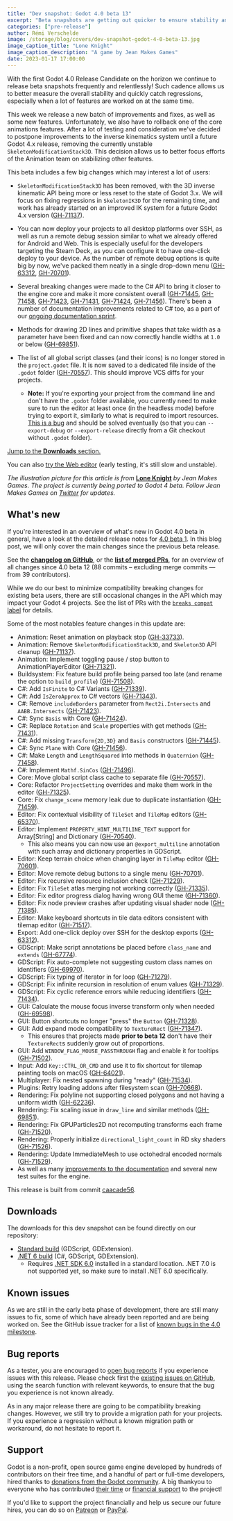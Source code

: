 ```yaml
---
title: "Dev snapshot: Godot 4.0 beta 13"
excerpt: "Beta snapshots are getting out quicker to ensure stability and quickly spot regressions! This week major important changes come to animation, with an unfortunate but necessary feature rollback. We also deliver a new tool for cross-platform development."
categories: ["pre-release"]
author: Rémi Verschelde
image: /storage/blog/covers/dev-snapshot-godot-4-0-beta-13.jpg
image_caption_title: "Lone Knight"
image_caption_description: "A game by Jean Makes Games"
date: 2023-01-17 17:00:00
---
```


With the first Godot 4.0 Release Candidate on the horizon we continue to release beta snapshots frequently and relentlessly! Such cadence allows us to better measure the overall stability and quickly catch regressions, especially when a lot of features are worked on at the same time.

This week we release a new batch of improvements and fixes, as well as some new features. Unfortunately, we also have to rollback one of the core animations features. After a lot of testing and consideration we've decided to postpone improvements to the inverse kinematics system until a future Godot 4.x release, removing the currently unstable `SkeletonModificationStack3D`. This decision allows us to better focus efforts of the Animation team on stabilizing other features.

This beta includes a few big changes which may interest a lot of users:

- `SkeletonModificationStack3D` has been removed, with the 3D inverse kinematic API being more or less reset to the state of Godot 3.x. We will focus on fixing regressions in `SkeletonIK3D` for the remaining time, and work has already started on an improved IK system for a future Godot 4.x version ([GH-71137](https://github.com/godotengine/godot/pull/71137)).

- You can now deploy your projects to all desktop platforms over SSH, as well as run a remote debug session similar to what we already offered for Android and Web. This is especially useful for the developers targeting the Steam Deck, as you can configure it to have one-click deploy to your device. As the number of remote debug options is quite big by now, we've packed them neatly in a single drop-down menu ([GH-63312](https://github.com/godotengine/godot/pull/63312), [GH-70701](https://github.com/godotengine/godot/pull/70701)).

- Several breaking changes were made to the C# API to bring it closer to the engine core and make it more consistent overall ([GH-71445](https://github.com/godotengine/godot/pull/71445), [GH-71458](https://github.com/godotengine/godot/pull/71458), [GH-71423](https://github.com/godotengine/godot/pull/71423), [GH-71431](https://github.com/godotengine/godot/pull/71431), [GH-71424](https://github.com/godotengine/godot/pull/71424), [GH-71456](https://github.com/godotengine/godot/pull/71456)). There's been a number of documentation improvements related to C# too, as a part of our [ongoing documentation sprint](/article/godot-4-0-docs-sprint/).

- Methods for drawing 2D lines and primitive shapes that take width as a parameter have been fixed and can now correctly handle widths at `1.0` or below ([GH-69851](https://github.com/godotengine/godot/pull/69851)).

- The list of all global script classes (and their icons) is no longer stored in the `project.godot` file. It is now saved to a dedicated file inside of the `.godot` folder ([GH-70557](https://github.com/godotengine/godot/pull/70557)). This should improve VCS diffs for your projects.
  - **Note:** If you're exporting your project from the command line and don't have the `.godot` folder available, you currently need to make sure to run the editor at least once (in the headless mode) before trying to export it, similarly to what is required to import resources. [This is a bug](https://github.com/godotengine/godot/issues/69511) and should be solved eventually (so that you can `--export-debug` or `--export-release` directly from a Git checkout without `.godot` folder).

[Jump to the **Downloads** section.](#downloads)

You can also [try the Web editor](https://editor.godotengine.org/releases/4.0.beta13/godot.editor.html) (early testing, it's still slow and unstable).

*The illustration picture for this article is from* [**Lone Knight**](https://store.steampowered.com/app/2211930/Lone_Knight/) *by Jean Makes Games. The project is currently being ported to Godot 4 beta. Follow Jean Makes Games on [Twitter](https://twitter.com/Pixl_Jean) for updates.*

## What's new

If you're interested in an overview of what's new in Godot 4.0 beta in general, have a look at the detailed release notes for [4.0 beta 1](/article/dev-snapshot-godot-4-0-beta-1). In this blog post, we will only cover the main changes since the previous beta release.

See the [**changelog on GitHub**](https://github.com/godotengine/godot/compare/3c9bf4bc210a8e6a208f30ca59de4d4d7e18c04d...caacade569eb7a541aaa7a8cdc3eedffca1422d9), or the [**list of merged PRs**](https://github.com/godotengine/godot/pulls?q=is%3Apr+merged%3A2023-01-13T10%3A00..2023-01-17T13%3A00+is%3Amerged+sort%3Acreated-asc+milestone%3A4.0), for an overview of all changes since 4.0 beta 12 (88 commits – excluding merge commits ― from 39 contributors).

While we do our best to minimize compatibility breaking changes for existing beta users, there are still occasional changes in the API which may impact your Godot 4 projects. See the list of PRs with the [`breaks compat` label](https://github.com/godotengine/godot/pulls?q=is%3Apr+merged%3A2023-01-13T10%3A00..2023-01-17T13%3A00+is%3Amerged+sort%3Acreated-asc+milestone%3A4.0+label%3A%22breaks+compat%22) for details.

Some of the most notables feature changes in this update are:

- Animation: Reset animation on playback stop ([GH-33733](https://github.com/godotengine/godot/pull/33733)).
- Animation: Remove `SkeletonModificationStack3D`, and `Skeleton3D` API cleanup ([GH-71137](https://github.com/godotengine/godot/pull/71137)).
- Animation: Implement toggling pause / stop button to AnimationPlayerEditor ([GH-71321](https://github.com/godotengine/godot/pull/71321)).
- Buildsystem: Fix feature build profile being parsed too late (and rename the option to `build_profile`) ([GH-71508](https://github.com/godotengine/godot/pull/71508)).
- C#: Add `IsFinite` to C# Variants ([GH-71339](https://github.com/godotengine/godot/pull/71339)).
- C#: Add `IsZeroApprox` to C# vectors ([GH-71343](https://github.com/godotengine/godot/pull/71343)).
- C#: Remove `includeBorders` parameter from `Rect2i.Intersects` and `AABB.Intersects` ([GH-71423](https://github.com/godotengine/godot/pull/71423)).
- C#: Sync `Basis` with Core ([GH-71424](https://github.com/godotengine/godot/pull/71424)).
- C#: Replace `Rotation` and `Scale` properties with get methods ([GH-71431](https://github.com/godotengine/godot/pull/71431)).
- C#: Add missing `Transform{2D,3D}` and `Basis` constructors ([GH-71445](https://github.com/godotengine/godot/pull/71445)).
- C#: Sync `Plane` with Core ([GH-71456](https://github.com/godotengine/godot/pull/71456)).
- C#: Make `Length` and `LengthSquared` into methods in `Quaternion` ([GH-71458](https://github.com/godotengine/godot/pull/71458)).
- C#: Implement `Mathf.SinCos` ([GH-71496](https://github.com/godotengine/godot/pull/71496)).
- Core: Move global script class cache to separate file ([GH-70557](https://github.com/godotengine/godot/pull/70557)).
- Core: Refactor `ProjectSetting` overrides and make them work in the editor ([GH-71325](https://github.com/godotengine/godot/pull/71325)).
- Core: Fix `change_scene` memory leak due to duplicate instantiation ([GH-71459](https://github.com/godotengine/godot/pull/71459)).
- Editor: Fix contextual visibility of `TileSet` and `TileMap` editors ([GH-65370](https://github.com/godotengine/godot/pull/65370)).
- Editor: Implement `PROPERTY_HINT_MULTILINE_TEXT` support for Array[String] and Dictionary ([GH-70540](https://github.com/godotengine/godot/pull/70540)).
  - This also means you can now use an `@export_multiline` annotation with such array and dictionary properties in GDScript.
- Editor: Keep terrain choice when changing layer in `TileMap` editor ([GH-70601](https://github.com/godotengine/godot/pull/70601)).
- Editor: Move remote debug buttons to a single menu ([GH-70701](https://github.com/godotengine/godot/pull/70701)).
- Editor: Fix recursive resource inclusion check ([GH-71229](https://github.com/godotengine/godot/pull/71229)).
- Editor: Fix `TileSet` atlas merging not working correctly ([GH-71335](https://github.com/godotengine/godot/pull/71335)).
- Editor: Fix editor progress dialog having wrong GUI theme ([GH-71360](https://github.com/godotengine/godot/pull/71360)).
- Editor: Fix node preview crashes after updating visual shader node ([GH-71385](https://github.com/godotengine/godot/pull/71385)).
- Editor: Make keyboard shortcuts in tile data editors consistent with tilemap editor ([GH-71517](https://github.com/godotengine/godot/pull/71517)).
- Export: Add one-click deploy over SSH for the desktop exports ([GH-63312](https://github.com/godotengine/godot/pull/63312)).
- GDScript: Make script annotations be placed before `class_name` and `extends` ([GH-67774](https://github.com/godotengine/godot/pull/67774)).
- GDScript: Fix auto-complete not suggesting custom class names on identifiers ([GH-69970](https://github.com/godotengine/godot/pull/69970)).
- GDScript: Fix typing of iterator in for loop ([GH-71279](https://github.com/godotengine/godot/pull/71279)).
- GDScript: Fix infinite recursion in resolution of enum values ([GH-71329](https://github.com/godotengine/godot/pull/71329)).
- GDScript: Fix cyclic reference errors while reducing identifiers ([GH-71434](https://github.com/godotengine/godot/pull/71434)).
- GUI: Calculate the mouse focus inverse transform only when needed ([GH-69598](https://github.com/godotengine/godot/pull/69598)).
- GUI: Button shortcuts no longer "press" the `Button` ([GH-71328](https://github.com/godotengine/godot/pull/71328)).
- GUI: Add expand mode compatibility to `TextureRect` ([GH-71347](https://github.com/godotengine/godot/pull/71347)).
  - This ensures that projects made **prior to beta 12** don't have their `TextureRect`s suddenly grow out of proportions.
- GUI: Add `WINDOW_FLAG_MOUSE_PASSTHROUGH` flag and enable it for tooltips ([GH-71502](https://github.com/godotengine/godot/pull/71502)).
- Input: Add `Key::CTRL_OR_CMD` and use it to fix shortcut for tilemap painting tools on macOS ([GH-64021](https://github.com/godotengine/godot/pull/64021)).
- Multiplayer: Fix nested spawning during "ready" ([GH-71534](https://github.com/godotengine/godot/pull/71534)).
- Plugins: Retry loading addons after filesystem scan ([GH-70668](https://github.com/godotengine/godot/pull/70668)).
- Rendering: Fix polyline not supporting closed polygons and not having a uniform width ([GH-62236](https://github.com/godotengine/godot/pull/62236)).
- Rendering: Fix scaling issue in `draw_line` and similar methods ([GH-69851](https://github.com/godotengine/godot/pull/69851)).
- Rendering: Fix GPUParticles2D not recomputing transforms each frame ([GH-71520](https://github.com/godotengine/godot/pull/71520)).
- Rendering: Properly initialize `directional_light_count` in RD sky shaders ([GH-71526](https://github.com/godotengine/godot/pull/71526)).
- Rendering: Update ImmediateMesh to use octohedral encoded normals ([GH-71529](https://github.com/godotengine/godot/pull/71529)).
- As well as many [improvements to the documentation](/article/godot-4-0-docs-sprint/) and several new test suites for the engine.

This release is built from commit [caacade56](https://github.com/godotengine/godot/commit/caacade569eb7a541aaa7a8cdc3eedffca1422d9).

<a id="downloads"></a>
## Downloads

The downloads for this dev snapshot can be found directly on our repository:

* [Standard build](https://downloads.tuxfamily.org/godotengine/4.0/beta13/) (GDScript, GDExtension).
* [.NET 6 build](https://downloads.tuxfamily.org/godotengine/4.0/beta13/mono) (C#, GDScript, GDExtension).
  - Requires [.NET SDK 6.0](https://dotnet.microsoft.com/en-us/download/dotnet/6.0) installed in a standard location. .NET 7.0 is not supported yet, so make sure to install .NET 6.0 specifically.

## Known issues

As we are still in the early beta phase of development, there are still many issues to fix, some of which have already been reported and are being worked on. See the GitHub issue tracker for a list of [known bugs in the 4.0 milestone](https://github.com/godotengine/godot/issues?q=is%3Aissue+is%3Aopen+milestone%3A4.0+label%3Abug+).

## Bug reports

As a tester, you are encouraged to [open bug reports](https://github.com/godotengine/godot/issues) if you experience issues with this release. Please check first the [existing issues on GitHub](https://github.com/godotengine/godot/issues), using the search function with relevant keywords, to ensure that the bug you experience is not known already.

As in any major release there are going to be compatibility breaking changes. However, we still try to provide a migration path for your projects. If you experience a regression without a known migration path or workaround, do not hesitate to report it.

## Support

Godot is a non-profit, open source game engine developed by hundreds of contributors on their free time, and a handful of part or full-time developers, hired thanks to [donations from the Godot community](https://godotengine.org/donate). A big thankyou to everyone who has contributed [their time](https://github.com/godotengine/godot/blob/master/AUTHORS.md) or [financial support](https://github.com/godotengine/godot/blob/master/DONORS.md) to the project!

If you'd like to support the project financially and help us secure our future hires, you can do so on [Patreon](https://www.patreon.com/godotengine) or [PayPal](https://godotengine.org/donate).

